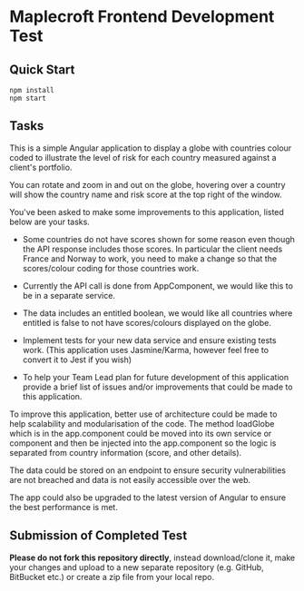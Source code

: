 # Maplecroft Frontend Development Test

## Quick Start

```
npm install
npm start
```

## Tasks

This is a simple Angular application to display a globe with countries colour coded to illustrate the level of risk for each country measured against a client's portfolio.

You can rotate and zoom in and out on the globe, hovering over a country will show the country name and risk score at the top right of the window.

You've been asked to make some improvements to this application, listed below are your tasks.

* Some countries do not have scores shown for some reason even though the API response includes those scores. In particular the client needs France and Norway to work, you need to make a change so that the scores/colour coding for those countries work.

* Currently the API call is done from AppComponent, we would like this to be in a separate service.

* The data includes an entitled boolean, we would like all countries where entitled is false to not have scores/colours displayed on the globe.

* Implement tests for your new data service and ensure existing tests work. (This application uses Jasmine/Karma, however feel free to convert it to Jest if you wish)

* To help your Team Lead plan for future development of this application provide a brief list of issues and/or improvements that could be made to this application.


To improve this application, better use of architecture could be made to help scalability and modularisation of the code. The method loadGlobe which is in the app.component could be moved into its own service or component and then be injected into the app.component so the logic is separated from country information (score, and other details).

The data could be stored on an endpoint to ensure security vulnerabilities are not breached and data is not easily accessible over the web.

The app could also be upgraded to the latest version of Angular to ensure the best performance is met.
## Submission of Completed Test

**Please do not fork this repository directly**, instead download/clone it, make your changes and upload to a new separate repository (e.g. GitHub, BitBucket etc.) or create a zip file from your local repo.